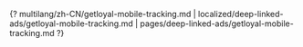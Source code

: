 {? multilang/zh-CN/getloyal-mobile-tracking.md | localized/deep-linked-ads/getloyal-mobile-tracking.md | pages/deep-linked-ads/getloyal-mobile-tracking.md ?}
